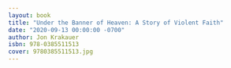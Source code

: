 ```yaml
---
layout: book
title: "Under the Banner of Heaven: A Story of Violent Faith"
date: "2020-09-13 00:00:00 -0700"
author: Jon Krakauer
isbn: 978-0385511513
cover: 9780385511513.jpg
---
```

